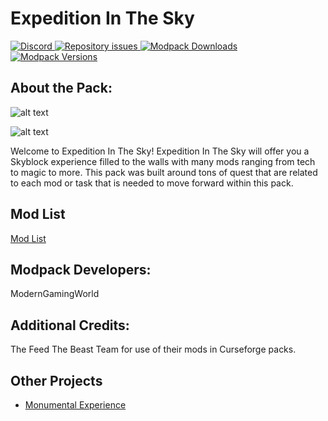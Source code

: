 # Expedition In The Sky
  <a href="https://discord.gg/kvagXuP">
    <img alt="Discord" src="https://img.shields.io/discord/554449878282010633?color=purple&label=Discord&style=flat-square">
  </a>

 <a href="https://github.com/ModernGamingWorld/Expedition-In-The-Sky/issues">
    <img alt="Repository issues" src="https://img.shields.io/github/issues/BedrockLegends/Journey-Across-The-Void">
  </a>
  
  <a href="https://www.curseforge.com/minecraft/modpacks/monumental-experience">
    <img alt="Modpack Downloads" src="http://cf.way2muchnoise.eu/full_325071_downloads.svg">
  </a>
  
  <a href="https://www.curseforge.com/minecraft/modpacks/monumental-experience">
    <img alt="Modpack Versions" src="http://cf.way2muchnoise.eu/versions/325071.svg">
  </a>

## About the Pack:

![alt text](https://www.bisecthosting.com/images/CF/ES/BH_ES_Header.png)


![alt text](https://www.bisecthosting.com/images/CF/ES/BH_ES_Insiders.png)

Welcome to Expedition In The Sky! Expedition In The Sky will offer you a Skyblock experience filled to the walls with many mods ranging from tech to magic to more. This pack was built around tons of quest that are related to each mod or task that is needed to move forward within this pack.



## Mod List
[Mod List](https://www.curseforge.com/minecraft/modpacks/journey-across-the-void/relations/dependencies)


## Modpack Developers:

ModernGamingWorld

## Additional Credits:

The Feed The Beast Team for use of their mods in Curseforge packs.


## Other Projects
- [Monumental Experience](https://www.curseforge.com/minecraft/modpacks/journey-across-the-void)
